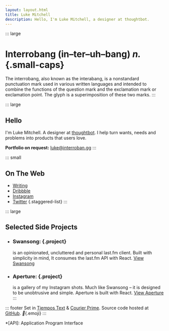 ```yaml
---
layout: layout.html
title: Luke Mitchell
description: Hello, I'm Luke Mitchell, a designer at thoughtbot.
---
```

::: large
# **Interrobang** (in–ter–uh–bang) _n._{.small-caps}

The interrobang, also known as the interabang, is a nonstandard punctuation mark used in various written languages and intended to combine the functions of the question mark and the exclamation mark or exclamation point. The glyph is a superimposition of these two marks.
:::

::: large
## Hello

I'm Luke Mitchell. A designer at [thoughtbot][thoughtbot]. I help turn wants, needs and problems into products that users love.

**Portfolio on request:** [luke@interroban.gg](mailto:luke@interroban.gg)
:::

::: small
## On The Web

- [Writing][robots.thoughtbot.com]
- [Dribbble][dribbble.com]
- [Instagram][instagram.com]
- [Twitter][twitter.com]
{.staggered-list}
:::

::: large
## Selected Side Projects

- ### Swansong: {.project}
  is an opinionated, uncluttered and personal last.fm client. Built with simplicity in mind, It consumes the last.fm API with React.
  [View Swansong][swansong]

- ### Aperture: {.project}
  is a gallery of my Instagram shots. Much like Swansong – it is designed to be unobtrusive and simple.  Aperture is built with React.
  [View Aperture][aperture]
:::

::: footer
Set in [Tiempos Text][tiempos] & [Courier Prime][courier].
Source code hosted at [GitHub][github.com]. _:metal:_{.emoji}
:::

*[API]: Application Program Interface

[thoughtbot]: https://thoughtbot.com
[robots.thoughtbot.com]: https://robots.thoughtbot.com/authors/luke-mitchell
[twitter.com]: https://twitter.com/LkeMitchll
[dribbble.com]: https://dribbble.com/Interrobang
[instagram.com]: https://instagram.com/lkemitchll
[swansong]: http://swansong.interroban.gg
[aperture]: http://aperture.interroban.gg
[github.com]: https://github.com/LkeMitchll/interroban.gg
[tiempos]: https://klim.co.nz/retail-fonts/tiempos-text/
[courier]: https://quoteunquoteapps.com/courierprime/
